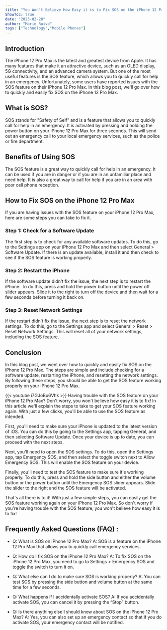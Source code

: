 ```yaml
---
title: "You Won't Believe How Easy it is to Fix SOS on the iPhone 12 Pro Max!"
ShowToc: true 
date: "2023-02-28"
author: "Marie Ruivo" 
tags: ["Technology","Mobile Phones"]
---
```

## Introduction

The iPhone 12 Pro Max is the latest and greatest device from Apple. It has many features that make it an attractive device, such as an OLED display, 5G connectivity, and an advanced camera system. But one of the most useful features is the SOS feature, which allows you to quickly call for help in an emergency. Unfortunately, some users have reported issues with the SOS feature on their iPhone 12 Pro Max. In this blog post, we'll go over how to quickly and easily fix SOS on the iPhone 12 Pro Max.

## What is SOS?

SOS stands for "Safety of Self" and is a feature that allows you to quickly call for help in an emergency. It is activated by pressing and holding the power button on your iPhone 12 Pro Max for three seconds. This will send out an emergency call to your local emergency services, such as the police or fire department.

## Benefits of Using SOS

The SOS feature is a great way to quickly call for help in an emergency. It can be used if you are in danger or if you are in an unfamiliar place and need help. It is also a great way to call for help if you are in an area with poor cell phone reception.

## How to Fix SOS on the iPhone 12 Pro Max

If you are having issues with the SOS feature on your iPhone 12 Pro Max, here are some steps you can take to fix it.

### Step 1: Check for a Software Update

The first step is to check for any available software updates. To do this, go to the Settings app on your iPhone 12 Pro Max and then select General > Software Update. If there is an update available, install it and then check to see if the SOS feature is working properly.

### Step 2: Restart the iPhone

If the software update didn't fix the issue, the next step is to restart the iPhone. To do this, press and hold the power button until the power off slider appears. Slide it to the right to turn off the device and then wait for a few seconds before turning it back on.

### Step 3: Reset Network Settings

If the restart didn't fix the issue, the next step is to reset the network settings. To do this, go to the Settings app and select General > Reset > Reset Network Settings. This will reset all of your network settings, including the SOS feature.

## Conclusion

In this blog post, we went over how to quickly and easily fix SOS on the iPhone 12 Pro Max. The steps are simple and include checking for a software update, restarting the iPhone, and resetting the network settings. By following these steps, you should be able to get the SOS feature working properly on your iPhone 12 Pro Max.

{{< youtube i7GJoBu6Vhk >}} 
Having trouble with the SOS feature on your iPhone 12 Pro Max? Don't worry, you won't believe how easy it is to fix! In this article we'll explain the steps to take to get your SOS feature working again. With just a few clicks, you'll be able to use the SOS feature as intended. 

First, you'll need to make sure your iPhone is updated to the latest version of iOS. You can do this by going to the Settings app, tapping General, and then selecting Software Update. Once your device is up to date, you can proceed with the next steps. 

Next, you'll need to open the SOS settings. To do this, open the Settings app, tap Emergency SOS, and then select the toggle switch next to Allow Emergency SOS. This will enable the SOS feature on your device. 

Finally, you'll need to test the SOS feature to make sure it's working properly. To do this, press and hold the side button and either the volume button or the power button until the Emergency SOS slider appears. Slide the slider to the right and the SOS feature will be activated. 

That's all there is to it! With just a few simple steps, you can easily get the SOS feature working again on your iPhone 12 Pro Max. So don't worry if you're having trouble with the SOS feature, you won't believe how easy it is to fix!

## Frequently Asked Questions (FAQ) :
- Q: What is SOS on iPhone 12 Pro Max?
A: SOS is a feature on the iPhone 12 Pro Max that allows you to quickly call emergency services.

- Q: How do I fix SOS on the iPhone 12 Pro Max?
A: To fix SOS on the iPhone 12 Pro Max, you need to go to Settings > Emergency SOS and toggle the switch to turn it on.

- Q: What else can I do to make sure SOS is working properly?
A: You can test SOS by pressing the side button and volume button at the same time for a few seconds.

- Q: What happens if I accidentally activate SOS?
A: If you accidentally activate SOS, you can cancel it by pressing the “Stop” button.

- Q: Is there anything else I should know about SOS on the iPhone 12 Pro Max?
A: Yes, you can also set up an emergency contact so that if you do activate SOS, your emergency contact will be notified.


